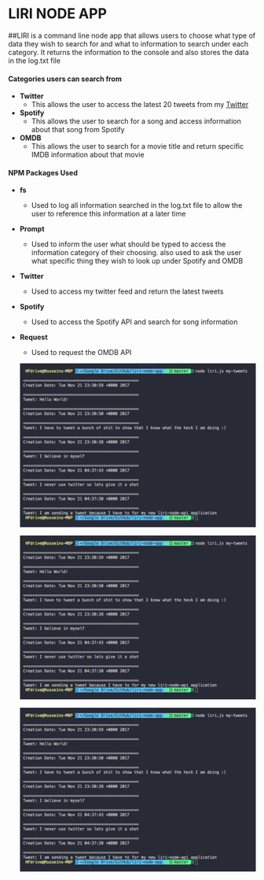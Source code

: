 # LIRI NODE APP

##LIRI is a command line node app that allows users to choose what type of data they wish to search for and what to information to search under each category.  It returns the information to the console and also stores the data in the log.txt file 


#### Categories users can search from 
- **Twitter**
	* This allows the user to access the latest 20 tweets from my [Twitter](https://twitter.com/nGiNeLeCtRiC)
- **Spotify**
	* This allows the user to search for a song and access information about that song from Spotify
- **OMDB**
	* This allows the user to search for a movie title and return specific IMDB information about that movie


#### NPM Packages Used 
- **fs**
	* Used to log all information searched in the log.txt file to allow the user to reference this information at a later time
- **Prompt**
	* Used to inform the user what should be typed to access the information category of their choosing.  also used to ask the user what specific thing they wish to look up under Spotify and OMDB
- **Twitter**
	* Used to access my twitter feed and return the latest tweets
- **Spotify**
	* Used to access the Spotify API and search for song information
- **Request**
	* Used to request the OMDB API
  
  ![Node](liri1.png)
  
  
  ![Node](liri1.png)
  
  
  ![Node](liri1.png)
